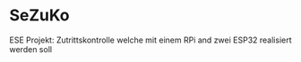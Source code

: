 # SeZuKo
ESE Projekt: Zutrittskontrolle welche mit einem RPi and zwei ESP32 realisiert werden soll 

